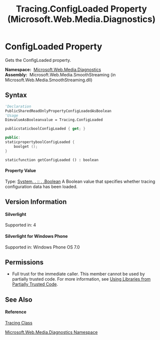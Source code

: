 ﻿---
title: Tracing.ConfigLoaded Property  (Microsoft.Web.Media.Diagnostics)
TOCTitle: ConfigLoaded Property
ms:assetid: P:Microsoft.Web.Media.Diagnostics.Tracing.ConfigLoaded
ms:mtpsurl: https://msdn.microsoft.com/en-us/library/microsoft.web.media.diagnostics.tracing.configloaded(v=VS.90)
ms:contentKeyID: 28440973
ms.date: 05/02/2012
mtps_version: v=VS.90
f1_keywords:
- Microsoft.Web.Media.Diagnostics.Tracing.ConfigLoaded
- Microsoft.Web.Media.Diagnostics.Tracing.get_ConfigLoaded
dev_langs:
- CSharp
- JScript
- VB
- c++
api_location:
- Microsoft.Web.Media.SmoothStreaming.dll
api_name:
- Microsoft.Web.Media.Diagnostics.Tracing.ConfigLoaded
- Microsoft.Web.Media.Diagnostics.Tracing.get_ConfigLoaded
api_type:
- Managed
topic_type:
- apiref
- kbSyntax
product_family_name: VS
ROBOTS: INDEX,FOLLOW
---

# ConfigLoaded Property

Gets the ConfigLoaded property.

**Namespace:**  [Microsoft.Web.Media.Diagnostics](microsoft-web-media-diagnostics-namespace_1.md)  
**Assembly:**  Microsoft.Web.Media.SmoothStreaming (in Microsoft.Web.Media.SmoothStreaming.dll)

## Syntax

``` vb
'Declaration
PublicSharedReadOnlyPropertyConfigLoadedAsBoolean
'Usage
DimvalueAsBooleanvalue = Tracing.ConfigLoaded
```

``` csharp
publicstaticboolConfigLoaded { get; }
```

``` c++
public:
staticpropertyboolConfigLoaded {
    boolget ();
}
```

``` jscript
staticfunction getConfigLoaded () : boolean
```

#### Property Value

Type: [System. . :: . .Boolean](https://msdn.microsoft.com/en-us/library/a28wyd50\(v=vs.90\))  
A Boolean value that specifies whether tracing configuration data has been loaded.  

## Version Information

#### Silverlight

Supported in: 4  

#### Silverlight for Windows Phone

Supported in: Windows Phone OS 7.0  

## Permissions

  - Full trust for the immediate caller. This member cannot be used by partially trusted code. For more information, see [Using Libraries from Partially Trusted Code](https://msdn.microsoft.com/en-us/library/8skskf63\(v=vs.90\)).

## See Also

#### Reference

[Tracing Class](tracing-class-microsoft-web-media-diagnostics_1.md)

[Microsoft.Web.Media.Diagnostics Namespace](microsoft-web-media-diagnostics-namespace_1.md)

